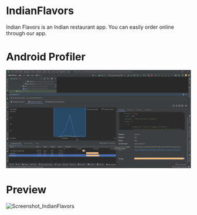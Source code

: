 # IndianFlavors
Indian Flavors is an Indian restaurant app. You can easily order online through our app. 

# Android Profiler
![Screenshot_IndianFlavors](https://github.com/Izzed1/IndianFlavors/blob/main/android_profiler.png?raw=true)

# Preview
![Screenshot_IndianFlavors](https://github.com/Izzed1/IndianFlavors/assets/97396695/07f9c6e0-90dc-4522-a9b1-8c16d9fd1124)
